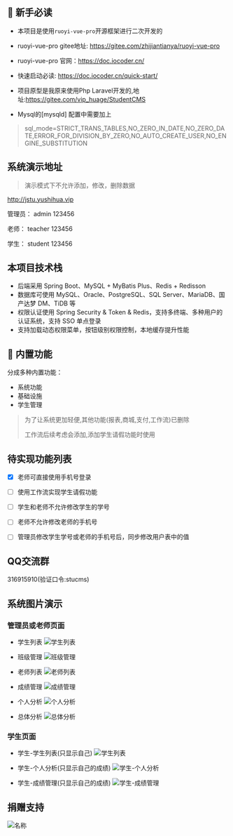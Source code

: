 ## 🐶 新手必读
* 本项目是使用`ruoyi-vue-pro`开源框架进行二次开发的

* ruoyi-vue-pro gitee地址: <https://gitee.com/zhijiantianya/ruoyi-vue-pro>

* ruoyi-vue-pro 官网：<https://doc.iocoder.cn/>

* 快速启动必读: <https://doc.iocoder.cn/quick-start/>

* 项目原型是我原来使用Php Laravel开发的,地址:<https://gitee.com/vip_huage/StudentCMS>

* Mysql的[mysqld] 配置中需要加上
>
> sql_mode=STRICT_TRANS_TABLES,NO_ZERO_IN_DATE,NO_ZERO_DATE,ERROR_FOR_DIVISION_BY_ZERO,NO_AUTO_CREATE_USER,NO_ENGINE_SUBSTITUTION

## 系统演示地址
> 演示模式下不允许添加，修改，删除数据
>
http://jstu.yushihua.vip

管理员： admin    123456

老师：  teacher   123456

学生：  student   123456

## 本项目技术栈
* 后端采用 Spring Boot、MySQL + MyBatis Plus、Redis + Redisson
* 数据库可使用 MySQL、Oracle、PostgreSQL、SQL Server、MariaDB、国产达梦 DM、TiDB 等
* 权限认证使用 Spring Security & Token & Redis，支持多终端、多种用户的认证系统，支持 SSO 单点登录
* 支持加载动态权限菜单，按钮级别权限控制，本地缓存提升性能

## 🐼 内置功能

分成多种内置功能：
* 系统功能
* 基础设施
* 学生管理

> 为了让系统更加轻便,其他功能(报表,商城,支付,工作流)已删除
> 
> 工作流后续考虑会添加,添加学生请假功能时使用

## 待实现功能列表
- [x] 老师可直接使用手机号登录
- [ ] 使用工作流实现学生请假功能
- [ ] 学生和老师不允许修改学生的学号
- [ ] 老师不允许修改老师的手机号
- [ ] 管理员修改学生学号或老师的手机号后，同步修改用户表中的值


## QQ交流群
316915910(验证口令:stucms)


## 系统图片演示
### 管理员或老师页面

- 学生列表
![学生列表](https://hua-imgs.oss-cn-hangzhou.aliyuncs.com/img/%E5%AD%A6%E7%94%9F%E5%88%97%E8%A1%A8.jpg)
  
- 班级管理
![班级管理](https://hua-imgs.oss-cn-hangzhou.aliyuncs.com/img/%E7%8F%AD%E7%BA%A7%E7%AE%A1%E7%90%86.jpg)
  
  
- 老师列表
![老师列表](https://hua-imgs.oss-cn-hangzhou.aliyuncs.com/img/%E8%80%81%E5%B8%88%E5%88%97%E8%A1%A8.jpg)
  

- 成绩管理
![成绩管理](https://hua-imgs.oss-cn-hangzhou.aliyuncs.com/img/%E6%88%90%E7%BB%A9%E7%AE%A1%E7%90%86.jpg)


- 个人分析
  ![个人分析](https://hua-imgs.oss-cn-hangzhou.aliyuncs.com/img/%E4%B8%AA%E4%BA%BA%E5%88%86%E6%9E%90.jpg)

  
- 总体分析
![总体分析](https://hua-imgs.oss-cn-hangzhou.aliyuncs.com/img/%E6%80%BB%E4%BD%93%E5%88%86%E6%9E%90.jpg)

### 学生页面
- 学生-学生列表(只显示自己)
  ![学生列表](https://hua-imgs.oss-cn-hangzhou.aliyuncs.com/img/%E5%AD%A6%E7%94%9F-%E5%AD%A6%E7%94%9F%E5%88%97%E8%A1%A8.jpg)
  
- 学生-个人分析(只显示自己的成绩)
  ![学生-个人分析](https://hua-imgs.oss-cn-hangzhou.aliyuncs.com/img/%E5%AD%A6%E7%94%9F-%E5%AD%A6%E7%94%9F%E5%88%97%E8%A1%A8.jpg)
  
- 学生-成绩管理(只显示自己的成绩)
  ![学生-成绩管理](https://hua-imgs.oss-cn-hangzhou.aliyuncs.com/img/%E5%AD%A6%E7%94%9F-%E6%88%90%E7%BB%A9%E7%AE%A1%E7%90%86.jpg)

## 捐赠支持
![名称](https://hua-imgs.oss-cn-hangzhou.aliyuncs.com/img/mm_facetoface.png)


